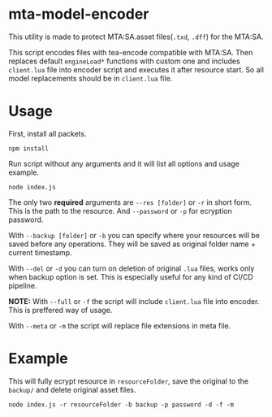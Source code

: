 # mta-model-encoder
This utility is made to protect MTA:SA.asset files(`.txd`, `.dff`) for the MTA:SA.

This script encodes files with tea-encode compatible with MTA:SA. Then replaces default `engineLoad*` functions with custom one and includes `client.lua` file into encoder script and executes it after resource start. So all model replacements should be in `client.lua` file.

# Usage

First, install all packets.
```
npm install
```

Run script without any arguments and it will list all options and usage example.
```
node index.js
```

The only two **required** arguments are `--res [folder]` or `-r` in short form. This is the path to the resource. And `--password` or `-p` for ecryption password.

With `--backup [folder]` or `-b` you can specify where your resources will be saved before any operations. They will be saved as original folder name + current timestamp.

With `--del` or `-d` you can turn on deletion of original `.lua` files, works only when backup option is set. This is especially useful for any kind of CI/CD pipeline.

**NOTE:** With `--full` or `-f` the script will include `client.lua` file into encoder. This is preffered way of usage.

With `--meta` or `-m` the script will replace file extensions in meta file.

# Example

This will fully ecrypt resource in `resourceFolder`, save the original to the `backup/` and delete original asset files.
```
node index.js -r resourceFolder -b backup -p password -d -f -m
```
